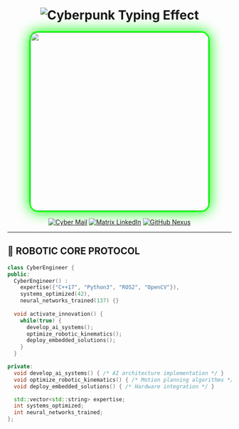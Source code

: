 <h1 align="center">
  <img src="https://readme-typing-svg.demolab.com?font=Orbitron&size=40&duration=4000&pause=1000&color=00FF00&center=true&vCenter=true&width=500&lines=SAHER+HASSABALLAH;AI+ARCHITECT;ROBOTIC+VISIONARY;CODE+ALCHEMIST" alt="Cyberpunk Typing Effect" />
</h1>

<p align="center">
  <img src="https://media.giphy.com/media/v1.Y2lkPTc5MGI3NjExeHh4emk3M2NxM3lqNHd1dTl0Z2Z1ZXB4d3R2N2h5dG9jOXk4M3h0biZlcD12MV9pbnRlcm5hbF9naWZfYnlfaWQmY3Q9Zw/l378khQxt68syiWJy/giphy.gif" width="400" style="border-radius: 20px; border: 3px solid #00ff00; box-shadow: 0 0 30px #00ff00;">
</p>

<div align="center">
  
  [![Cyber Mail](https://img.shields.io/badge/EMAIL-%23FF0000.svg?style=for-the-badge&logo=gmail&logoColor=white&color=00ff00)](mailto:saherayman290@gmail.com)
  [![Matrix LinkedIn](https://img.shields.io/badge/LINKEDIN-%230077B5.svg?style=for-the-badge&logo=linkedin&logoColor=white&color=00ff00)](https://www.linkedin.com/in/saher-hassaballah-36a922196)
  [![GitHub Nexus](https://img.shields.io/badge/GITHUB-%23121011.svg?style=for-the-badge&logo=github&logoColor=white&color=00ff00)](https://github.com/SaherHassaballa)

</div>

---

## 🤖 **ROBOTIC CORE PROTOCOL** 

```cpp
class CyberEngineer {
public:
  CyberEngineer() : 
    expertise({"C++17", "Python3", "ROS2", "OpenCV"}),
    systems_optimized(42),
    neural_networks_trained(137) {}
  
  void activate_innovation() {
    while(true) {
      develop_ai_systems();
      optimize_robotic_kinematics();
      deploy_embedded_solutions();
    }
  }

private:
  void develop_ai_systems() { /* AI architecture implementation */ }
  void optimize_robotic_kinematics() { /* Motion planning algorithms */ }
  void deploy_embedded_solutions() { /* Hardware integration */ }

  std::vector<std::string> expertise;
  int systems_optimized;
  int neural_networks_trained;
};
